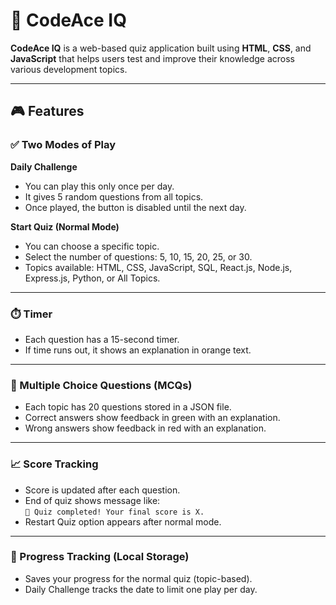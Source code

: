 # 🚀 CodeAce IQ

**CodeAce IQ** is a web-based quiz application built using **HTML**, **CSS**, and **JavaScript** that helps users test and improve their knowledge across various development topics.

---

## 🎮 Features

### ✅ Two Modes of Play

**Daily Challenge**
- You can play this only once per day.
- It gives 5 random questions from all topics.
- Once played, the button is disabled until the next day.

**Start Quiz (Normal Mode)**
- You can choose a specific topic.
- Select the number of questions: 5, 10, 15, 20, 25, or 30.
- Topics available: HTML, CSS, JavaScript, SQL, React.js, Node.js, Express.js, Python, or All Topics.

---

### ⏱️ Timer
- Each question has a 15-second timer.
- If time runs out, it shows an explanation in orange text.

---

### 🧠 Multiple Choice Questions (MCQs)
- Each topic has 20 questions stored in a JSON file.
- Correct answers show feedback in green with an explanation.
- Wrong answers show feedback in red with an explanation.

---

### 📈 Score Tracking
- Score is updated after each question.
- End of quiz shows message like:  
  `🎉 Quiz completed! Your final score is X.`
- Restart Quiz option appears after normal mode.

---

### 💾 Progress Tracking (Local Storage)
- Saves your progress for the normal quiz (topic-based).
- Daily Challenge tracks the date to limit one play per day.
